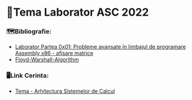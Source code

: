 # 🔳Tema Laborator ASC 2022
### 🗺️Bibliografie:
- [Laborator Partea 0x01: Probleme avansate în limbajul de programare Assembly x86 - afisare matrice](https://cs.unibuc.ro/~crusu/asc/Arhitectura%20Sistemelor%20de%20Calcul%20(ASC)%20-%20Laborator%20Partea%200x01.pdf)
- [Floyd-Warshall-Algorithm](https://www.programiz.com/dsa/floyd-warshall-algorithm)
### 🖥️Link Cerinta:
- [Tema - Arhitectura Sistemelor de Calcul](https://cs.unibuc.ro/~crusu/asc/Arhitectura%20Sistemelor%20de%20Calcul%20(ASC)%20-%20Tema%20Laborator%202022.pdf)
